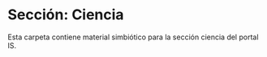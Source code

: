 # Sección: Ciencia

Esta carpeta contiene material simbiótico para la sección ciencia del portal IS.